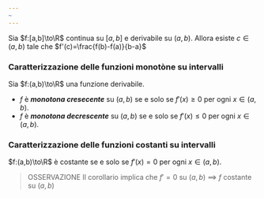 ```yaml
---
~
---
```

Sia $f:[a,b]\to\R$ continua su $[a,b]$ e derivabile su $(a,b)$.
Allora esiste $c\in(a,b)$ tale che $f'(c)=\frac{f(b)-f(a)}{b-a}$

### Caratterizzazione delle funzioni monotòne su intervalli
Sia $f:(a,b)\to\R$ una funzione derivabile. 
- $f$ è ***monotona cresecente*** su $(a,b)$ se e solo se $f'(x)\ge0$ per ogni $x\in(a,b)$.
- $f$ è ***monotona decrescente*** su $(a,b)$ se e solo se $f'(x)\le0$ per ogni $x\in(a,b)$.

### Caratterizzazione delle funzioni costanti su intervalli
$f:(a,b)\to\R$ è costante se e solo se $f'(x)=0$ per ogni $x\in(a,b)$.

>OSSERVAZIONE
>Il corollario implica che $f'=0$ su $(a,b)$ $\implies$ $f$ costante su $(a,b)$
